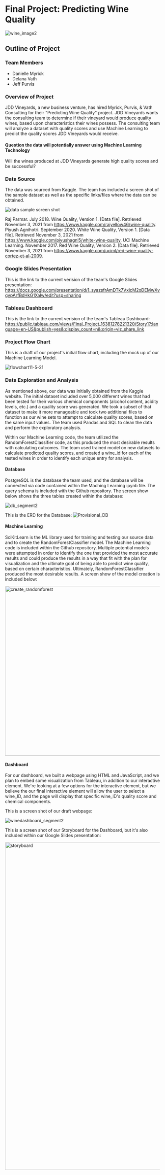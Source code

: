 # Final Project: Predicting Wine Quality

![wine_image2](https://user-images.githubusercontent.com/85654649/142743285-67f1e617-0ee4-4fcc-b48d-bbdb156a2a68.jpeg)


## Outline of Project

### Team Members
- Danielle Myrick
- Delana Vath
- Jeff Purvis

### Overview of Project
JDD Vineyards, a new business venture, has hired Myrick, Purvis, & Vath Consulting for their "Predicting Wine Quality" project. JDD Vineyards wants the consulting team to determine if their vineyard would produce quality wines, based upon characteristics their wines possess. The consulting team will analyze a dataset with quality scores and use Machine Learning to predict the quality scores JDD Vineyards would receive.

#### Question the data will potentially answer using Machine Learning Technology
Will the wines produced at JDD Vineyards generate high quality scores and be successful?

### Data Source
The data was sourced from Kaggle. The team has included a screen shot of the sample dataset as well as the specific links/files where the data can be obtained.

![data sample screen shot](https://user-images.githubusercontent.com/85654649/142744105-690acf22-5e34-47c4-b336-f64fab2015eb.png)

Raj Parmar. July 2018. Wine Quality, Version 1. [Data file]. Retrieved November 3, 2021 from https://www.kaggle.com/rajyellow46/wine-quality.
Piyush Agnihotri. September 2020. White Wine Quality, Version 1. [Data file]. Retrieved November 3, 2021 from https://www.kaggle.com/piyushagni5/white-wine-quality.
UCI Machine Learning. November 2017. Red Wine Quality, Version 2. [Data file]. Retrieved
November 3, 2021 from https://www.kaggle.com/uciml/red-wine-quality-cortez-et-al-2009.

### Google Slides Presentation
This is the link to the current verision of the team's Google Slides presentation:
https://docs.google.com/presentation/d/1_syazsfrAmDTk7VxIcM2oDEMwXvgvpArfBdHkG1Xalw/edit?usp=sharing

### Tableau Dashboard
This is the link to the current verision of the team's Tableau Dashboard:
https://public.tableau.com/views/Final_Project_16381278221320/Story1?:language=en-US&publish=yes&:display_count=n&:origin=viz_share_link

### Project Flow Chart
This is a draft of our project's initial flow chart, including the mock up of our Machine Learning Model.

![flowchart11-5-21](https://user-images.githubusercontent.com/85654649/140584371-bb98268b-24d8-4aed-962c-efea8a1152ae.png)

### Data Exploration and Analysis
As mentioned above, our data was initially obtained from the Kaggle website. The initial dataset included over 5,000 different wines that had been tested for their various chemical components (alcohol content, acidity levels, etc.) and a quality score was generated. We took a subset of that dataset to make it more manageable and took two additional files to function as our wine sets to attempt to calculate quality scores, based on the same input values. The team used Pandas and SQL to clean the data and perform the exploratory analysis.

Within our Machine Learning code, the team utilized the RandomForestClassifier code, as this produced the most desirable results with calculating outcomes. The team used trained model on new datasets to calculate predicted quality scores, and created a wine_id for each of the tested wines in order to identify each unique entry for analysis.

#### Database
PostgreSQL is the database the team used, and the database will be connected via code contained within the Maching Learning ipynb file. The query schema is included with the Github repository. The screen show below shows the three tables created within the database:

![db_segment2](https://user-images.githubusercontent.com/85654649/142744563-05fc1a94-1cf3-49cb-9838-cc4dfa6a9b6e.png)

This is the ERD for the Database:
![Provisional_DB](https://user-images.githubusercontent.com/85654649/140584483-6d9e690a-5ec0-42c1-a615-2959a8b9c30f.png)

#### Machine Learning
SciKitLearn is the ML library used for training and testing our source data and to create the RandomForestClassifier model. The Machine Learning code is included within the Github repository. Multiple potential models were attempted in order to identify the one that provided the most accurate results and could produce the results in a way that fit with the plan for visualization and the ultimate goal of being able to predict wine quality, based on certain characteristics. Ultimately, RandomForestClassifier produced the most desirable results. A screen show of the model creation is included below:

<img width="551" alt="create_randomforest" src="https://user-images.githubusercontent.com/85654649/142745255-b85ada29-ee1c-498d-8fb9-cb6cee11e032.png">

#### Dashboard
For our dashboard, we built a webpage using HTML and JavaScript, and we plan to embed some visualization from Tableau, in addition to our interactive element. We're looking at a few options for the interactive element, but we believe the our final interactive element will allow the user to select a wine_ID, and the page will display that specific wine_ID's quality score and chemical components.  

This is a screen shot of our draft webpage:

![winedashboard_segment2](https://user-images.githubusercontent.com/85654649/142745605-06e44068-b877-41f7-9db3-164aaa237e77.png)

This is a screen shot of our Storyboard for the Dashboard, but it's also included within our Google Slides presentation:

<img width="1064" alt="storyboard" src="https://user-images.githubusercontent.com/85654649/142746438-a19a25f1-e536-4f3c-b431-4e87136973e1.png">
